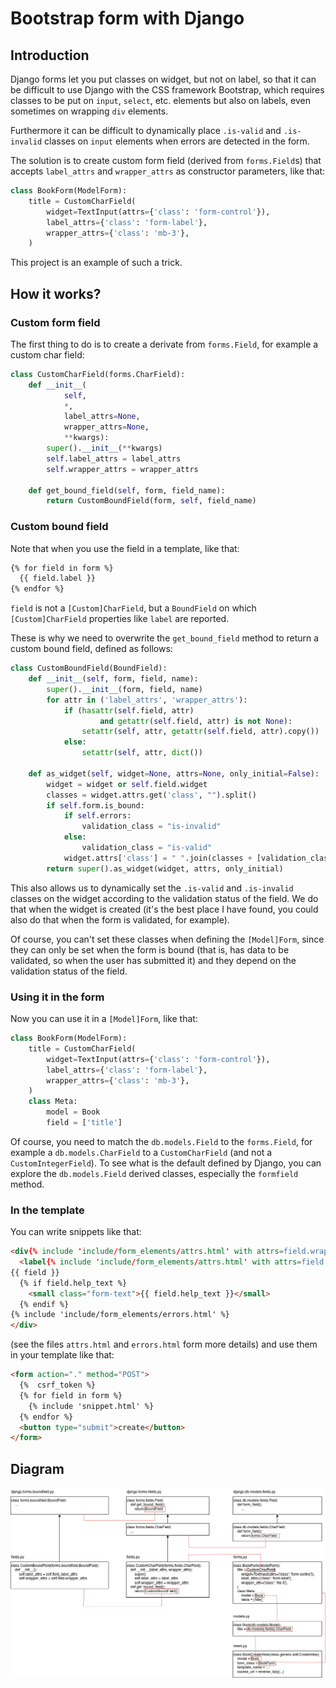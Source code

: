 # Bootstrap form with Django

## Introduction

Django forms let you put classes on widget, but not on label, so that it can be difficult to use Django with the CSS framework Bootstrap, which requires classes to be put on `input`, `select`, etc. elements but also on labels, even sometimes on wrapping `div` elements.

Furthermore it can be difficult to dynamically place `.is-valid` and `.is-invalid` classes on `input` elements when errors are detected in the form.

The solution is to create custom form field (derived from `forms.Field`s) that accepts `label_attrs` and `wrapper_attrs` as constructor parameters, like that:

```python
class BookForm(ModelForm):
    title = CustomCharField(
        widget=TextInput(attrs={'class': 'form-control'}),
        label_attrs={'class': 'form-label'},
        wrapper_attrs={'class': 'mb-3'},
    )
```

This project is an example of such a trick.

## How it works?

### Custom form field

The first thing to do is to create a derivate from `forms.Field`, for example a custom char field:

```python
class CustomCharField(forms.CharField):
    def __init__(
            self,
            *,
            label_attrs=None,
            wrapper_attrs=None,
            **kwargs):
        super().__init__(**kwargs)
        self.label_attrs = label_attrs
        self.wrapper_attrs = wrapper_attrs

    def get_bound_field(self, form, field_name):
        return CustomBoundField(form, self, field_name)
```

### Custom bound field

Note that when you use the field in a template, like that:

```html
{% for field in form %}
  {{ field.label }}
{% endfor %}
```

`field` is not a `[Custom]CharField`, but a `BoundField` on which `[Custom]CharField` properties like `label` are reported.

These is why we need to overwrite the `get_bound_field` method to return a custom bound field, defined as follows:

```python
class CustomBoundField(BoundField):
    def __init__(self, form, field, name):
        super().__init__(form, field, name)
        for attr in ('label_attrs', 'wrapper_attrs'):
            if (hasattr(self.field, attr)
                    and getattr(self.field, attr) is not None):
                setattr(self, attr, getattr(self.field, attr).copy())
            else:
                setattr(self, attr, dict())

    def as_widget(self, widget=None, attrs=None, only_initial=False):
        widget = widget or self.field.widget
        classes = widget.attrs.get('class', "").split()
        if self.form.is_bound:
            if self.errors:
                validation_class = "is-invalid"
            else:
                validation_class = "is-valid"
            widget.attrs['class'] = " ".join(classes + [validation_class])
        return super().as_widget(widget, attrs, only_initial)
```

This also allows us to dynamically set the `.is-valid` and `.is-invalid` classes on the widget according to the validation status of the field. We do that when the widget is created (it's the best place I have found, you could also do that when the form is validated, for example).

Of course, you can't set these classes when defining the `[Model]Form`, since they can only be set when the form is bound (that is, has data to be validated, so when the user has submitted it) and they depend on the validation status of the field.


### Using it in the form

Now you can use it in a `[Model]Form`, like that:

```python
class BookForm(ModelForm):
    title = CustomCharField(
        widget=TextInput(attrs={'class': 'form-control'}),
        label_attrs={'class': 'form-label'},
        wrapper_attrs={'class': 'mb-3'},
    )
    class Meta:
        model = Book
        field = ['title']
```

Of course, you need to match the `db.models.Field` to the `forms.Field`, for example a `db.models.CharField` to a `CustomCharField` (and not a `CustomIntegerField`). To see what is the default defined by Django, you can explore the `db.models.Field` derived classes, especially the `formfield` method.

### In the template

You can write snippets like that:

```html
<div{% include 'include/form_elements/attrs.html' with attrs=field.wrapper_attrs %}>
  <label{% include 'include/form_elements/attrs.html' with attrs=field.label_attrs %} for="{{ field.id_for_label }}">{{ field.label }}{% if field.field.required %} *{% endif %}</label>
{{ field }}
  {% if field.help_text %}
    <small class="form-text">{{ field.help_text }}</small>
  {% endif %}
{% include 'include/form_elements/errors.html' %}
</div>
```

(see the files `attrs.html` and `errors.html` form more details) and use them in your template like that:

```html
<form action="." method="POST">
  {%  csrf_token %}
  {% for field in form %}
    {% include 'snippet.html' %}
  {% endfor %}
  <button type="submit">create</button>
</form>
```

## Diagram

![diagram](diagram.png)
